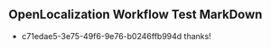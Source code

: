 ## OpenLocalization Workflow Test MarkDown
* c71edae5-3e75-49f6-9e76-b0246ffb994d 
thanks!<!--HONumber=Mar16_HO2-->
